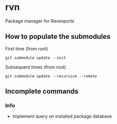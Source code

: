 # rvn
Package manager for Ravenports


## How to populate the submodules

First time (from root)

```
git submodule update --init
```

Subsequent times (from root)

```
git submodule update --recursive --remote
```

## Incomplete commands

### Info

- Implement query on installed package database
